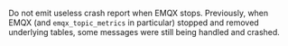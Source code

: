 Do not emit useless crash report when EMQX stops.
Previously, when EMQX (and `emqx_topic_metrics` in particular) stopped and removed underlying tables, some messages were still being handled and crashed.

